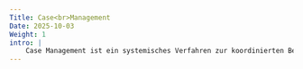 ```yaml
---
Title: Case<br>Management
Date: 2025-10-03
Weight: 1
intro: |
    Case Management ist ein systemisches Verfahren zur koordinierten Bearbeitung komplexer Fragestellungen, die standardisierte Abläufe überschreiten. Der auf Unterstützung, Koordination und Kooperation angelegte Prozess, zeichnet sich durch eine ressourcenorientierte Haltung gegenüber der Mitarbeitenden aus. Wir respektieren die Autonomie aller betroffenen Personen und fördern aktiv die Entfaltung des eignen Potenzials.
---
```


